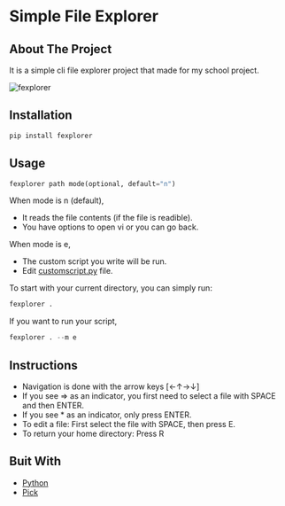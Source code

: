 # Simple File Explorer
## About The Project
It is a simple cli file explorer project that made for my school project.

![fexplorer](https://user-images.githubusercontent.com/43148881/154813226-6b8bf0c1-7770-4e81-b0db-affa238ba893.gif)

## Installation
```python
pip install fexplorer
```
## Usage
```python
fexplorer path mode(optional, default="n")
```
When mode is n (default),
- It reads the file contents (if the file is readible).
- You have options to open vi or you can go back.

When mode is e,
- The custom script you write will be run.
- Edit [customscript.py](https://github.com/aysilsimgekaracan/fexplorer/blob/main/fexplorer/customscript.py) file.

To start with your current directory, you can simply run:
```python
fexplorer .
```

If you want to run your script,
```python
fexplorer . --m e
```

## Instructions
- Navigation is done with the arrow keys [←↑→↓]
- If you see => as an indicator, you first need to select a file with SPACE and then ENTER.
- If you see * as an indicator, only press ENTER.
- To edit a file: First select the file with SPACE, then press E.
- To return your home directory: Press R

## Buit With
- [Python](https://www.python.org)
- [Pick](https://github.com/wong2/pick)
